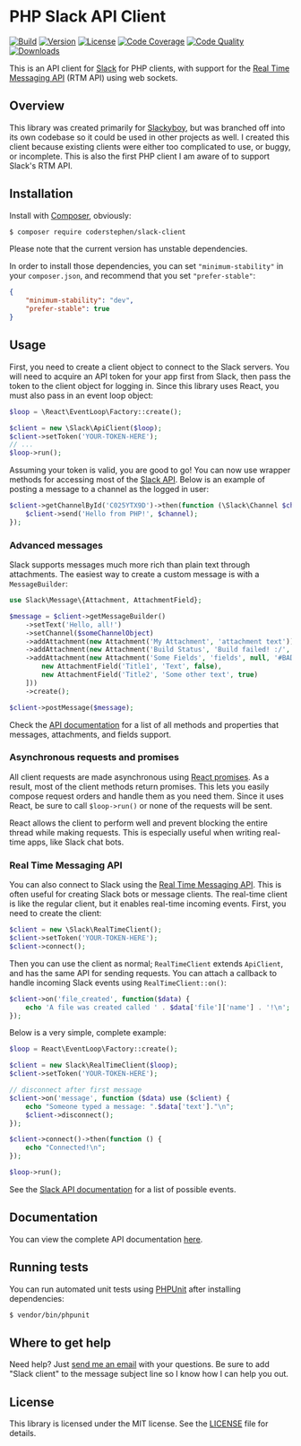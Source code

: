 # PHP Slack API Client
[![Build](https://img.shields.io/scrutinizer/build/g/sagebind/slack-client.svg)](https://scrutinizer-ci.com/g/sagebind/slack-client)
[![Version](https://img.shields.io/packagist/v/coderstephen/slack-client.svg)](https://packagist.org/packages/coderstephen/slack-client)
[![License](https://img.shields.io/packagist/l/coderstephen/slack-client.svg)](https://packagist.org/packages/coderstephen/slack-client)
[![Code Coverage](https://img.shields.io/scrutinizer/coverage/g/sagebind/slack-client.svg)](https://scrutinizer-ci.com/g/sagebind/slack-client)
[![Code Quality](https://img.shields.io/scrutinizer/g/sagebind/slack-client.svg)](https://scrutinizer-ci.com/g/sagebind/slack-client)
[![Downloads](https://img.shields.io/packagist/dt/coderstephen/slack-client.svg)](https://packagist.org/packages/coderstephen/slack-client)

This is an API client for [Slack](http://slack.com) for PHP clients, with support for the [Real Time Messaging API](http://api.slack.com/rtm) (RTM API) using web sockets.

## Overview
This library was created primarily for [Slackyboy](https://github.com/sagebind/slackyboy), but was branched off into its own codebase so it could be used in other projects as well. I created this client because existing clients were either too complicated to use, or buggy, or incomplete. This is also the first PHP client I am aware of to support Slack's RTM API.

## Installation
Install with [Composer](http://getcomposer.org), obviously:

```sh
$ composer require coderstephen/slack-client
```

Please note that the current version has unstable dependencies.

In order to install those dependencies, you can set `"minimum-stability"` in your `composer.json`, and recommend that you set `"prefer-stable"`:

```json
{
    "minimum-stability": "dev",
    "prefer-stable": true
}
```

## Usage
First, you need to create a client object to connect to the Slack servers. You will need to acquire an API token for your app first from Slack, then pass the token to the client object for logging in. Since this library uses React, you must also pass in an event loop object:

```php
$loop = \React\EventLoop\Factory::create();

$client = new \Slack\ApiClient($loop);
$client->setToken('YOUR-TOKEN-HERE');
// ...
$loop->run();
```

Assuming your token is valid, you are good to go! You can now use wrapper methods for accessing most of the [Slack API](http://api.slack.com). Below is an example of posting a message to a channel as the logged in user:

```php
$client->getChannelById('C025YTX9D')->then(function (\Slack\Channel $channel) use ($client) {
    $client->send('Hello from PHP!', $channel);
});
```

### Advanced messages
Slack supports messages much more rich than plain text through attachments. The easiest way to create a custom message is with a `MessageBuilder`:

```php
use Slack\Message\{Attachment, AttachmentField};

$message = $client->getMessageBuilder()
    ->setText('Hello, all!')
    ->setChannel($someChannelObject)
    ->addAttachment(new Attachment('My Attachment', 'attachment text'))
    ->addAttachment(new Attachment('Build Status', 'Build failed! :/', 'build failed', 'danger')))
    ->addAttachment(new Attachment('Some Fields', 'fields', null, '#BADA55', [
        new AttachmentField('Title1', 'Text', false),
        new AttachmentField('Title2', 'Some other text', true)
    ]))
    ->create();

$client->postMessage($message);
```

Check the [API documentation](http://sagebind.github.io/slack-client/api) for a list of all methods and properties that messages, attachments, and fields support.


### Asynchronous requests and promises
All client requests are made asynchronous using [React promises](https://github.com/reactphp/promise). As a result, most of the client methods return promises. This lets you easily compose request orders and handle them as you need them. Since it uses React, be sure to call `$loop->run()` or none of the requests will be sent.

React allows the client to perform well and prevent blocking the entire thread while making requests. This is especially useful when writing real-time apps, like Slack chat bots.

### Real Time Messaging API
You can also connect to Slack using the [Real Time Messaging API](http://api.slack.com/rtm). This is often useful for creating Slack bots or message clients. The real-time client is like the regular client, but it enables real-time incoming events. First, you need to create the client:

```php
$client = new \Slack\RealTimeClient();
$client->setToken('YOUR-TOKEN-HERE');
$client->connect();
```

Then you can use the client as normal; `RealTimeClient` extends `ApiClient`, and has the same API for sending requests. You can attach a callback to handle incoming Slack events using `RealTimeClient::on()`:

```php
$client->on('file_created', function($data) {
    echo 'A file was created called ' . $data['file']['name'] . '!\n';
});
```

Below is a very simple, complete example:

```php
$loop = React\EventLoop\Factory::create();

$client = new Slack\RealTimeClient($loop);
$client->setToken('YOUR-TOKEN-HERE');

// disconnect after first message
$client->on('message', function ($data) use ($client) {
    echo "Someone typed a message: ".$data['text']."\n";
    $client->disconnect();
});

$client->connect()->then(function () {
    echo "Connected!\n";
});

$loop->run();
```

See the [Slack API documentation](http://api.slack.com/events) for a list of possible events.

## Documentation
You can view the complete API documentation [here](http://sagebind.github.io/slack-client/api).

## Running tests
You can run automated unit tests using [PHPUnit](http://phpunit.de) after installing dependencies:

```sh
$ vendor/bin/phpunit
```

## Where to get help
Need help? Just [send me an email](mailto:me@stephencoakley.com) with your questions. Be sure to add "Slack client" to the message subject line so I know how I can help you out.

## License
This library is licensed under the MIT license. See the [LICENSE](LICENSE) file for details.
